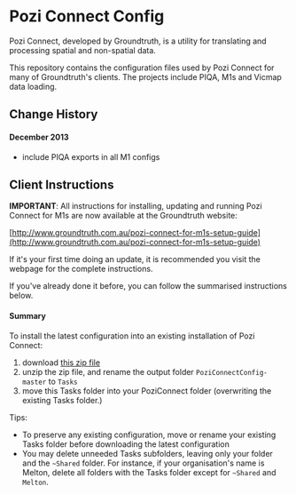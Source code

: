 # Pozi Connect Config

Pozi Connect, developed by Groundtruth, is a utility for translating and processing spatial and non-spatial data.

This repository contains the configuration files used by Pozi Connect for many of Groundtruth's clients. The projects include PIQA, M1s and Vicmap data loading.

## Change History

#### December 2013
* include PIQA exports in all M1 configs

## Client Instructions

**IMPORTANT**: All instructions for installing, updating and running Pozi Connect for M1s are now available at the Groundtruth website:

[http://www.groundtruth.com.au/pozi-connect-for-m1s-setup-guide](http://www.groundtruth.com.au/pozi-connect-for-m1s-setup-guide)

If it's your first time doing an update, it is recommended you visit the webpage for the complete instructions.

If you've already done it before, you can follow the summarised instructions below.

#### Summary

To install the latest configuration into an existing installation of Pozi Connect:

1. download [this zip file](https://github.com/groundtruth/PoziConnectConfig/archive/master.zip)
2. unzip the zip file, and rename the output folder `PoziConnectConfig-master` to `Tasks`
3. move this Tasks folder into your PoziConnect folder (overwriting the existing Tasks folder.)

Tips:

* To preserve any existing configuration, move or rename your existing Tasks folder before downloading the latest configuration
* You may delete unneeded Tasks subfolders, leaving only your folder and the `~Shared` folder. For instance, if your organisation's name is Melton, delete all folders with the Tasks folder except for `~Shared` and `Melton`.
